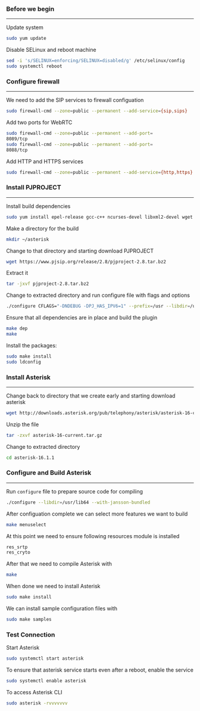 ### Before we begin
--------
Update system

```bash
sudo yum update
```
Disable SELinux and reboot machine

```bash
sed -i 's/SELINUX=enforcing/SELINUX=disabled/g' /etc/selinux/config
sudo systemctl reboot
```

### Configure firewall
--------

We need to add the SIP services to firewall configuation

```bash
sudo firewall-cmd --zone=public --permanent --add-service={sip,sips}
```

Add two ports for WebRTC

```bash
sudo firewall-cmd --zone=public --permanent --add-port=
8089/tcp
sudo firewall-cmd --zone=public --permanent --add-port=
8088/tcp
```

Add HTTP and HTTPS services

```bash
sudo firewall-cmd --zone=public --permanent --add-service={http,https}
```

### Install PJPROJECT
--------

Install build dependencies

```bash
sudo yum install epel-release gcc-c++ ncurses-devel libxml2-devel wget openssl-devel newt-devel kernel-devel-`uname -r` sqlite-devel libuuid-devel gtk2-devel jansson-devel binutils-devel bzip2 patch libedit libedit-devel
```

Make a directory for the build

```bash
mkdir ~/asterisk
```

Change to that directory and starting download PJPROJECT

```bash
wget https://www.pjsip.org/release/2.8/pjproject-2.8.tar.bz2
```

Extract it

```bash
tar -jxvf pjproject-2.8.tar.bz2
```

Change to extracted directory and run configure file with flags and options

```bash
./configure CFLAGS="-DNDEBUG -DPJ_HAS_IPV6=1" --prefix=/usr --libdir=/usr/lib64 --enable-shared --disable-video --disable-sound --disable-opencore-amr
```

Ensure that all dependencies are in place and build the plugin

```bash
make dep
make
```

Install the packages:

```bash
sudo make install
sudo ldconfig
```

### Install Asterisk
--------

Change back to directory that we create early and starting download asterisk

```bash
wget http://downloads.asterisk.org/pub/telephony/asterisk/asterisk-16-current.tar.gz
```

Unzip the file

```bash
tar -zxvf asterisk-16-current.tar.gz
```

Change to extracted directory

```bash
cd asterisk-16.1.1
```

### Configure and Build Asterisk
--------

Run `configure` file to prepare source code for compiling

```bash
./configure --libdir=/usr/lib64 --with-jansson-bundled
```
After configuation complete we can select more features we want to build

```bash
make menuselect
```

At this point we need to ensure following resources module is installed

```bash
res_srtp
res_cryto
```

After that we need to compile Asterisk with

```bash
make
```
When done we need to install Asterisk

```bash
sudo make install
```

We can install sample configuration files with

```bash
sudo make samples
```

### Test Connection

Start Asterisk

```bash
sudo systemctl start asterisk
```

To ensure that asterisk service starts even after a reboot, enable the service

```bash
sudo systemctl enable asterisk
```

To access Asterisk CLI

```bash
sudo asterisk -rvvvvvvv
``` 

